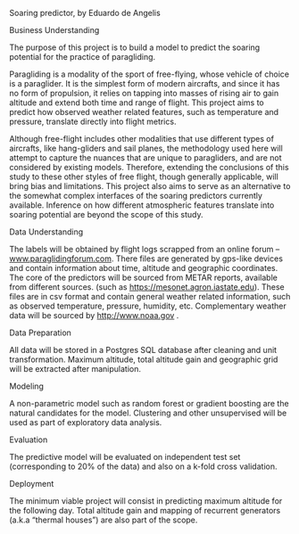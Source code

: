 Soaring predictor, by Eduardo de Angelis


Business Understanding


The purpose of this project is to build a model to predict the soaring potential for the practice of paragliding.

Paragliding is a modality of the sport of free-flying, whose vehicle  of choice is a paraglider. It is the simplest form of modern aircrafts, and since it has no form of propulsion, it relies on tapping into masses of rising air to gain altitude and extend both time and range of flight. This project aims to predict how observed weather related features, such as temperature and pressure, translate directly into flight metrics.

Although free-flight includes other modalities that use different types of aircrafts, like hang-gliders and sail planes, the methodology used here will attempt  to capture the nuances that are unique to paragliders, and are not considered by existing models. Therefore, extending the conclusions of this study to these other styles of free flight, though generally applicable, will bring bias and limitations. This project also aims to serve as an alternative to the somewhat complex interfaces of the soaring predictors currently available. Inference on how different atmospheric features translate into soaring potential are beyond the scope of this study.

Data Understanding

The labels will be obtained by flight logs scrapped from an online forum – www.paraglidingforum.com. There files are generated by gps-like devices and contain information about time, altitude and geographic coordinates.
The core of the predictors will be sourced from METAR reports, available from different sources. (such as https://mesonet.agron.iastate.edu). These files are in csv format and contain general weather related information, such as observed temperature, pressure, humidity, etc. Complementary weather data will be sourced by http://www.noaa.gov .

Data Preparation

All data will be stored in a Postgres SQL database after  cleaning and unit transformation. Maximum altitude, total altitude gain and geographic grid will be extracted after manipulation.

Modeling

A non-parametric model such as random forest or gradient boosting are the natural candidates for the model. Clustering and other unsupervised will be used as part of exploratory data analysis.

Evaluation

The predictive model will be evaluated on independent test set (corresponding to 20% of the data) and also on a k-fold cross validation.


Deployment

The minimum viable project will consist in predicting maximum altitude for the following day.  Total altitude gain and mapping of recurrent generators  (a.k.a “thermal houses”) are also part of the scope.
